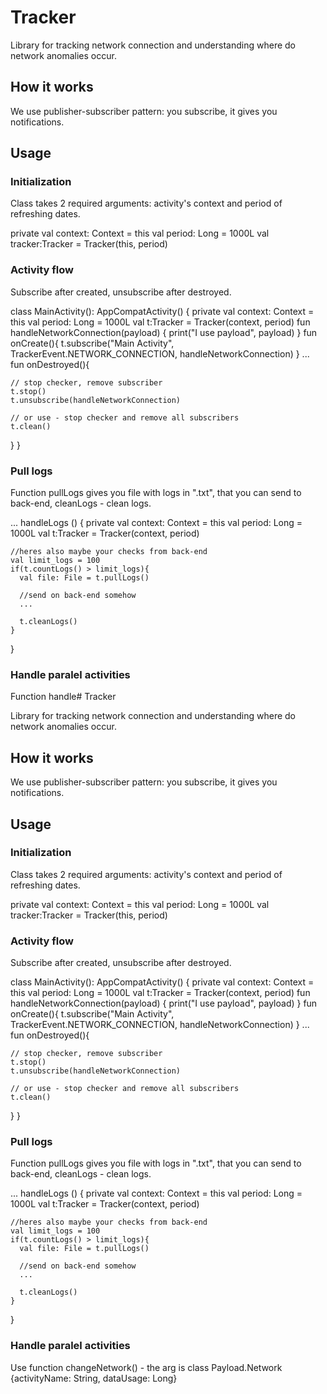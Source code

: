 # Tracker

Library for tracking network connection and understanding where do network anomalies occur.

## How it works

We use publisher-subscriber pattern: you subscribe, it gives you notifications.

## Usage

### Initialization

Class takes 2 required arguments: activity's context and period of refreshing dates.  

private val context: Context = this
val period: Long = 1000L
val tracker:Tracker = Tracker(this, period)

### Activity flow

Subscribe after created, unsubscribe after destroyed.


class MainActivity(): AppCompatActivity() {
  private val context: Context = this
  val period: Long = 1000L
  val t:Tracker = Tracker(context, period)
  fun handleNetworkConnection(payload) {
    print("I use payload", payload)
  }
  fun onCreate(){
    t.subscribe("Main Activity", TrackerEvent.NETWORK_CONNECTION, handleNetworkConnection)
  }
  ...
  fun onDestroyed(){
    
    // stop checker, remove subscriber
    t.stop()
    t.unsubscribe(handleNetworkConnection)
    
    // or use - stop checker and remove all subscribers
    t.clean()
  }
}

### Pull logs

Function pullLogs gives you file with logs in ".txt", that you can send to back-end, cleanLogs - clean logs.


  ...
  handleLogs () {
    private val context: Context = this
    val period: Long = 1000L
    val t:Tracker = Tracker(context, period)    
    
    //heres also maybe your checks from back-end
    val limit_logs = 100
    if(t.countLogs() > limit_logs){
      val file: File = t.pullLogs()
      
      //send on back-end somehow
      ...
      
      t.cleanLogs()
    }
  }
  
  ### Handle paralel activities
  
  Function handle# Tracker 
 
Library for tracking network connection and understanding where do network anomalies occur. 
 
## How it works 
 
We use publisher-subscriber pattern: you subscribe, it gives you notifications. 
 
## Usage 
 
### Initialization 
 
Class takes 2 required arguments: activity's context and period of refreshing dates.   
 
private val context: Context = this 
val period: Long = 1000L 
val tracker:Tracker = Tracker(this, period) 
 
 
### Activity flow 
 
Subscribe after created, unsubscribe after destroyed. 
 
 
class MainActivity(): AppCompatActivity() { 
  private val context: Context = this 
  val period: Long = 1000L 
  val t:Tracker = Tracker(context, period) 
  fun handleNetworkConnection(payload) { 
    print("I use payload", payload) 
  } 
  fun onCreate(){ 
    t.subscribe("Main Activity", TrackerEvent.NETWORK_CONNECTION, handleNetworkConnection) 
  } 
  ... 
  fun onDestroyed(){ 
     
    // stop checker, remove subscriber 
    t.stop() 
    t.unsubscribe(handleNetworkConnection) 
     
    // or use - stop checker and remove all subscribers 
    t.clean() 
  } 
} 
 
 
### Pull logs 
 
Function pullLogs gives you file with logs in ".txt", that you can send to back-end, cleanLogs - clean logs. 
 
 
  ... 
  handleLogs () { 
    private val context: Context = this 
    val period: Long = 1000L 
    val t:Tracker = Tracker(context, period)     
     
    //heres also maybe your checks from back-end 
    val limit_logs = 100 
    if(t.countLogs() > limit_logs){ 
      val file: File = t.pullLogs() 
       
      //send on back-end somehow 
      ... 
       
      t.cleanLogs() 
    } 
  } 
 
 
### Handle paralel activities 
 
Use function changeNetwork() - the arg is class Payload.Network {activityName: String, dataUsage: Long}
